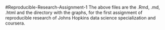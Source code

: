 #Reproducible-Research-Assignment-1
The above files are the .Rmd, .md, .html and the directory with 
the graphs, for the first assignment of reproducible research 
of Johns Hopkins data science specialization and coursera.
